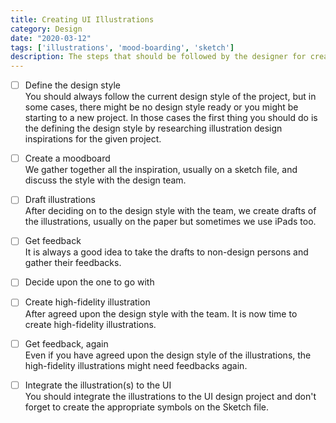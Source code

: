 ```yaml
---
title: Creating UI Illustrations
category: Design
date: "2020-03-12"
tags: ['illustrations', 'mood-boarding', 'sketch']
description: The steps that should be followed by the designer for creating an illustration to a project.
---
```


- [ ] Define the design style   
You should always follow the current design style of the project, but in some cases, there might be no design style ready or you might be starting to a new project. In those cases the first thing you should do is the defining the design style by researching illustration design inspirations for the given project. 

- [ ] Create a moodboard  
We gather together all the inspiration, usually on a sketch file, and discuss the style with the design team.

- [ ] Draft illustrations  
After deciding on to the design style with the team, we create drafts of the illustrations, usually on the paper but sometimes we use iPads too.

- [ ] Get feedback  
It is always a good idea to take the drafts to non-design persons and gather their feedbacks.

- [ ] Decide upon the one to go with  

- [ ] Create high-fidelity illustration  
After agreed upon the design style with the team. It is now time to create high-fidelity illustrations.

- [ ] Get feedback, again  
Even if you have agreed upon the design style of the illustrations, the high-fidelity illustrations might need feedbacks again. 

- [ ] Integrate the illustration(s) to the UI  
You should integrate the illustrations to the UI design project and don't forget to create the appropriate symbols on the Sketch file.
